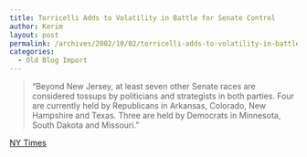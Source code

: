```yaml
---
title: Torricelli Adds to Volatility in Battle for Senate Control
author: Kerim
layout: post
permalink: /archives/2002/10/02/torricelli-adds-to-volatility-in-battle-for-senate-control/
categories:
  - Old Blog Import
---
```


>   &#8220;Beyond New Jersey, at least seven other Senate races are considered tossups by politicians and strategists in both parties. Four are currently held by Republicans in Arkansas, Colorado, New Hampshire and Texas. Three are held by Democrats in Minnesota, South Dakota and Missouri.&#8221;


<a href="http://www.nytimes.com/2002/10/02/politics/02SENA.html?pagewanted=print&position=top" onclick="_gaq.push(['_trackEvent', 'outbound-article', 'http://www.nytimes.com/2002/10/02/politics/02SENA.html?pagewanted=print&position=top', 'NY Times']);" >NY Times</a>


